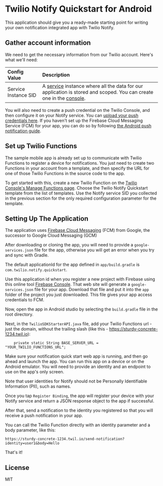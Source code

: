# Twilio Notify Quickstart for Android

This application should give you a ready-made starting point for writing your
own notification integrated app with Twilio Notify. 

## Gather account information

We need to get the necessary information from our Twilio account. Here's what we'll need:

Config Value  | Description
:-------------  |:-------------
Service Instance SID | A [service](https://www.twilio.com/docs/api/notifications/rest/services) instance where all the data for our application is stored and scoped. You can create one in the [console](https://www.twilio.com/console/notify/services).

You will also need to create a push credential on the Twilio Console, and then configure it on your Notify service. You can [upload your push credentials here](https://www.twilio.com/console/notify/credentials/create). If you haven't set up the Firebase Cloud Messaging Service (FCM) for your app, you can do so by following [the Android push notification guide](https://www.twilio.com/docs/notify/configure-android-push-notifications).

## Set up Twilio Functions

The sample mobile app is already set up to communicate with Twilio Functions to register a device for notifications. You just need to create two Functions in your account from a template, and then specify the URL for one of those Twilio Functions in the source code to the app.

To get started with this, create a new Twilio Function on the [Twilio Console's Manage Functions page](https://www.twilio.com/console/runtime/functions/manage). Choose the Twilio Notify Quickstart template from the list of templates.
Use the Notify service SID you collected in the previous section for the only required configuration parameter for the template.

## Setting Up The Application

The application uses [Firebase Cloud Messaging](https://firebase.google.com/docs/cloud-messaging/) (FCM)
from Google, the successor to Google Cloud Messaging (GCM)

After downloading or cloning the app, you will need to provide a `google-services.json` file for the app,
otherwise you will get an error when you try and sync with Gradle.

The default applicationId for the app defined in `app/build.gradle` is `com.twilio.notify.quickstart`.

Use this application id when you register a new project with Firebase using this online tool
[Firebase Console](https://console.firebase.google.com/). That web site will generate a
`google-services.json` file for your app. Download that file and put it into the `app` folder of the
project you just downloaded. This file gives your app access credentials to FCM.

Now, open the app in Android studio by selecting the `build.gradle` file in the root directory.

Next, in the `TwilioSDKStarterAPI.java` file, add your Twilio Functions url - just the domain, without the trailing slash (like this - https://sturdy-concrete-1234.twil.io):

        private static String BASE_SERVER_URL = "YOUR_TWILIO_FUNCTIONS_URL";

Make sure your notification quick start web app is running, and then go ahead and launch the app. You can run this app on a device or on the Android emulator. You will need to provide an identity and an endpoint to use on the app's only screen. 

Note that user identities for Notify should not be Personally Identifiable Information (PII), such as names. 

Once you tap `Register Binding`, the app will register your device with your Notify service and return a JSON response object to the app if successful. 

After that, send a notification to the identity you registered so that you will receive a push notification in your app. 

You can call the Twilio Function directly with an identity parameter and a body parameter, like this:

    https://sturdy-concrete-1234.twil.io/send-notification?identity=user1&body=Hello

That's it!

## License

MIT

